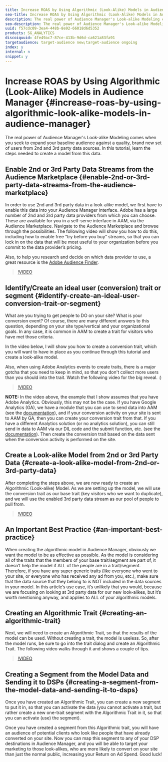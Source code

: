```yaml
---
title: Increase ROAS by Using Algorithmic (Look-Alike) Models in Audience Manager
seo-title: Increase ROAS by Using Algorithmic (Look-Alike) Models in Audience Manager
description: The real power of Audience Manager's Look-alike Modeling comes when you seek to expand your baseline audience against a quality, brand new set of users from 2nd and 3rd party data sources. In this tutorial, learn the steps needed to create a model from this data.
seo-description: The real power of Audience Manager's Look-alike Modeling comes when you seek to expand your baseline audience against a quality, brand new set of users from 2nd and 3rd party data sources. In this tutorial, learn the steps needed to create a model from this data.
uuid: f57cdc09-3ea4-448b-8e92-66018d6d5352
products: SG_ANALYTICS
discoiquuid: 4fe49ac7-87ce-413b-9d6d-ca621a83fa91
targetaudience: target-audience new;target-audience ongoing
index: y
internal: n
snippet: y
---
```


# Increase ROAS by Using Algorithmic (Look-Alike) Models in Audience Manager {#increase-roas-by-using-algorithmic-look-alike-models-in-audience-manager}

The real power of Audience Manager's Look-alike Modeling comes when you seek to expand your baseline audience against a quality, brand new set of users from 2nd and 3rd party data sources. In this tutorial, learn the steps needed to create a model from this data.

## Enable 2nd or 3rd Party Data Streams from the Audience Marketplace {#enable-2nd-or-3rd-party-data-streams-from-the-audience-marketplace}

In order to use 2nd and 3rd party data in a look-alike model, we first have to enable this data into your Audience Manager interface. Adobe has a large number of 2nd and 3rd party data providers from which you can choose. These are available for you in a self-serve interface in AAM, via the Audience Marketplace. Navigate to the Audience Marketplace and browse through the possibilities. The following video will show you how to do this, including how to enable free “try before you buy” streams, so that you can lock in on the data that will be most useful to your organization before you commit to the data provider’s pricing.

Also, to help you research and decide on which data provider to use, a great resource is the [Adobe Audience Finder](https://www.adobe-audience-finder.com/).

>[!VIDEO](https://video.tv.adobe.com/v/25188/?quality=12)

## Identify/Create an ideal user (conversion) trait or segment {#identify-create-an-ideal-user-conversion-trait-or-segment}

What are you trying to get people to DO on your site? What is your conversion event? Of course, there are many different answers to this question, depending on your site type/vertical and your organizational goals. In any case, it is common in AAM to create a trait for visitors who have met those criteria.

In the video below, I will show you how to create a conversion trait, which you will want to have in place as you continue through this tutorial and create a look-alike model.

Also, when using Adobe Analytics events to create traits, there is a major gotcha that you need to keep in mind, so that you don't collect more users than you should into the trait. Watch the following video for the big reveal. :)

>[!VIDEO](https://video.tv.adobe.com/v/23431/?quality=12)

**NOTE:** In the video above, the example that I show assumes that you have Adobe Analytics. Obviously, this may not be the case. If you have Google Analytics (GA), we have a module that you can use to send data into AAM (see the [documentation](https://marketing.adobe.com/resources/help/en_US/aam/dil-google-universal-analytics.html)), and if your conversion activity on your site is sent to AAM by GA, then you can create your conversion trait from that. If you have a different Analytics solution (or no analytics solution), you can still send in data to AAM via our DIL code and the submit function, etc. (see the [documentation](https://marketing.adobe.com/resources/help/en_US/aam/c_dil.html)). Then create the conversion trait based on the data sent when the conversion activity is performed on the site.

## Create a Look-alike Model from 2nd or 3rd Party Data {#create-a-look-alike-model-from-2nd-or-3rd-party-data}

After completing the steps above, we are now ready to create an Algorithmic (Look-alike) Model. As we are setting up the model, we will use the conversion trait as our base trait (key visitors who we want to duplicate), and we will use the enabled 3rd party data stream as our pool of people to pull from.

>[!VIDEO](https://video.tv.adobe.com/v/25190/?quality-12)

## An Important Best Practice {#an-important-best-practice}

When creating the algorithmic model in Audience Manager, obviously we want the model to be as effective as possible. As the model is considering all of the traits that the members of your base trait/segment are part of, it doesn’t help the model if ALL of the people are in a trait/segment. Therefore, if you have any super generic traits (like everyone who went to your site, or everyone who has received any ad from you, etc.), make sure that the data source that they belong to is NOT included in the data sources in your model. In this article’s use case, it’s unlikely that you would, because we are focusing on looking at 3rd party data for our new look-alikes, but it’s worth mentioning anyway, and applies to ALL of your algorithmic models.

## Creating an Algorithmic Trait {#creating-an-algorithmic-trait}

Next, we will need to create an Algorithmic Trait, so that the results of the model can be used. Without creating a trait, the model is useless. So, after the model runs, be sure to go into the trait dialog and create an Algorithmic Trait. The following video walks through it and shows a couple of tips.

>[!VIDEO](https://video.tv.adobe.com/v/25191/?quality=12)

## Creating a Segment from the Model Data and Sending it to DSPs {#creating-a-segment-from-the-model-data-and-sending-it-to-dsps}

Once you have created an Algorithmic Trait, you can create a new segment to put it in, so that you can activate the data (you cannot activate a trait, but rather create a new one-trait segment with the Algorithmic Trait in it, so that you can activate (use) the segment).

Once you have created a segment from this Algorithmic trait, you will have an audience of potential clients who look like people that have already converted on your site. Now you can map this segment to any of your DSP destinations in Audience Manager, and you will be able to target your marketing to those look-alikes, who are more likely to convert on your site than just the normal public, increasing your Return on Ad Spend. Good luck!